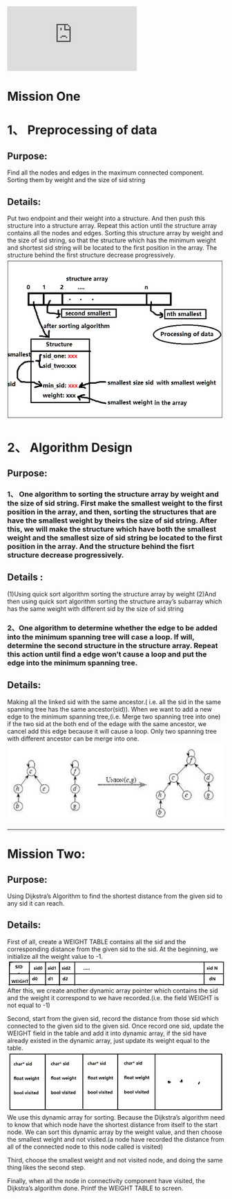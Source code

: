 

![Project Description](https://github.com/ShanQincheng/Kruskal-s-and-Dijkstra-s-Algorithm/blob/master/DS2ex07A.pdf)

# Mission One
# 1、	Preprocessing of data
## Purpose:
Find all the nodes and edges in the maximum connected component. Sorting them by weight and the size of sid string
## Details:
Put two endpoint and their weight into a structure. And then push this structure into a structure array. Repeat this action until the structure array contains all the nodes and edges. Sorting this structure array by weight and the size of sid string, so that the structure which has the minimum weight and shortest sid string will be located to the first position in the array. The structure behind the first structure decrease progressively.
![](https://github.com/ShanQincheng/Kruskal-s-and-Dijkstra-s-Algorithm/blob/master/pictures/1.png)

# 2、	Algorithm Design
## Purpose:
### 1、	One algorithm to sorting the structure array by weight and the size of sid string. First make the smallest weight to the first position in the array, and then, sorting the structures that are have the smallest weight by theirs the size of sid string. After this, we will make the structure which have both the smallest weight and the smallest size of sid string be located to the first position in the array. And the structure behind the fisrt structure decrease progressively.
## Details :
(1)Using quick sort algorithm sorting the structure array by weight
(2)And then using quick sort algorithm sorting the structure array’s subarray which has the same weight with different sid by the size of sid string
### 2、One algorithm to determine whether the edge to be added into the minimum spanning tree will case a loop. If will, determine the second structure in the structure array. Repeat this action until find a edge won’t cause a loop and put the edge into the minimum spanning tree.
## Details:
Making all the linked sid with the same ancestor.( i.e. all the sid in the same spanning tree has the same ancestor(sid)). When we want to add a new edge to the minimum spanning tree,(i.e. Merge two spanning tree into one) if the two sid at the both end of the edage with the same ancestor, we cancel add this edge because it will cause a loop. Only two spanning tree with different ancestor can be merge into one.
![](https://github.com/ShanQincheng/Kruskal-s-and-Dijkstra-s-Algorithm/blob/master/pictures/2.png)

***

# Mission Two:
## Purpose:
Using Dijkstra’s Algorithm to find the shortest distance from the given sid to any sid it can reach.
## Details:
First of all, create a WEIGHT TABLE contains all the sid and the corresponding distance from the given sid to the sid. At the beginning, we initialize all the weight value to  -1.
![](https://github.com/ShanQincheng/Kruskal-s-and-Dijkstra-s-Algorithm/blob/master/pictures/3.png)
After this, we create another dynamic array pointer which contains the sid and the weight it correspond to we have recorded.(i.e. the field WEIGHT is not equal to -1)	

Second, start from the given sid, record the distance from those sid which connected to the given sid to the given sid. Once record one sid, update the WEIGHT field in the table and add it into dynamic array, if the sid have already existed in the dynamic array, just update its weight equal to the table.
![](https://github.com/ShanQincheng/Kruskal-s-and-Dijkstra-s-Algorithm/blob/master/pictures/4.png)
We use this dynamic array for sorting. Because the Dijkstra’s algorithm need to know that which node have the shortest distance from itself to the start node. We can sort this dynamic array by the weight value, and then choose the smallest weight and not visited.(a node have recorded the distance from all of the connected node to this node called is visited)
			
Third, choose the smallest weight and not visited node, and doing the same thing likes the second step.

Finally, when all the node in connectivity component have visited, the Dijkstra’s algorithm done. Printf the WEIGHT TABLE to screen.
